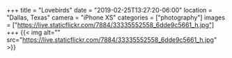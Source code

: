 +++
title = "Lovebirds"
date = "2019-02-25T13:27:20-06:00"
location = "Dallas, Texas"
camera = "iPhone XS"
categories = ["photography"]
images = ["https://live.staticflickr.com/7884/33335552558_6dde9c5661_h.jpg"]
+++
{{< img alt="" src="https://live.staticflickr.com/7884/33335552558_6dde9c5661_h.jpg" >}}
<!--more-->
